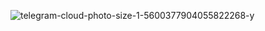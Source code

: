 ![telegram-cloud-photo-size-1-5600377904055822268-y](https://github.com/user-attachments/assets/d69fde3d-0034-4c73-b46a-e0eec879850b)
